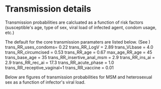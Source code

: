 Transmission details
================

Transmission probabilities are calcluated as a function of risk factors (susceptible's age, type of sex, viral load of infected agent, condom usage, etc.)

The default for the core transmission paramaters are listed below. (See ) trans\_RR\_uses\_condoms= 0.22
trans\_RR\_LogV = 2.89
trans\_VLbase = 4.0
trans\_RR\_circumcised = 0.53
trans\_RR\_age = 0.67
max\_age\_RR\_age = 45
trans\_base\_age = 35
trans\_RR\_insertive\_anal\_msm = 2.9
trans\_RR\_ins\_ai = 2.9 trans\_RR\_rec\_ai = 17.3 trans\_RR\_acute\_phase = 1.0
trans\_RR\_receptive\_vaginal=1 trans\_RR\_vaccine = 0.01

Below are figures of transmission probabilities for MSM and heterosexual sex as a function of infector's viral load.
